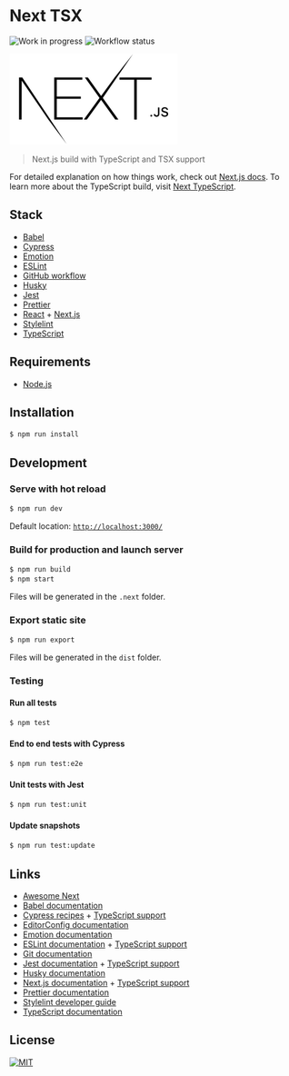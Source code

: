 # Next TSX

![Work in progress][wip-badge] ![Workflow status][workflow-status]

![Next.js][next-js-logo]

> Next.js build with TypeScript and TSX support

For detailed explanation on how things work, check out [Next.js docs][next-js]. To learn more about the TypeScript build, visit [Next TypeScript][next-ts].

## Stack
* [Babel][babel]
* [Cypress][cypress]
* [Emotion][emotion]
* [ESLint][eslint]
* [GitHub workflow][github-workflow]
* [Husky][husky]
* [Jest][jest]
* [Prettier][prettier]
* [React][react-js] + [Next.js][next-js]
* [Stylelint][stylelint]
* [TypeScript][typescript]

## Requirements
* [Node.js][node]

## Installation
```sh
$ npm run install
```

## Development

### Serve with hot reload
```sh
$ npm run dev
```
Default location: [`http://localhost:3000/`](http://localhost:3000/)

### Build for production and launch server
```sh
$ npm run build
$ npm start
```
Files will be generated in the `.next` folder.

### Export static site
```sh
$ npm run export
```
Files will be generated in the `dist` folder.

### Testing

#### Run all tests
```sh
$ npm test
```

#### End to end tests with Cypress
```sh
$ npm run test:e2e
```

#### Unit tests with Jest
```sh
$ npm run test:unit
```

#### Update snapshots
```sh
$ npm run test:update
```

## Links
* [Awesome Next][awesome-next]
* [Babel documentation][babel]
* [Cypress recipes][cypress-recipes] + [TypeScript support][cypress-ts]
* [EditorConfig documentation][editor-config]
* [Emotion documentation][emotion-docs]
* [ESLint documentation][eslint] + [TypeScript support][eslint-ts]
* [Git documentation][git]
* [Jest documentation][jest] + [TypeScript support][jest-ts]
* [Husky documentation][husky]
* [Next.js documentation][next-js] + [TypeScript support][next-ts]
* [Prettier documentation][prettier]
* [Stylelint developer guide][stylelint-docs]
* [TypeScript documentation][typescript]

## License
[![MIT][mit-badge]](LICENSE.md)

[awesome-next]: https://github.com/unicodeveloper/awesome-nextjs
[babel]: https://babeljs.io/
[cypress-recipes]: https://github.com/cypress-io/cypress-example-recipes
[cypress-ts]: https://docs.cypress.io/guides/tooling/typescript-support.html
[cypress]: https://www.cypress.io/
[cypress]: https://www.cypress.io/
[editor-config]: https://editorconfig.org/
[emotion-docs]: https://emotion.sh/docs/introduction
[emotion]: https://emotion.sh/
[eslint-ts]: https://github.com/typescript-eslint/typescript-eslint
[eslint]: https://eslint.org/
[git]: https://git-scm.com/
[github-workflow]: https://help.github.com/en/actions/automating-your-workflow-with-github-actions/configuring-a-workflow
[github-workflow]: https://help.github.com/en/actions/automating-your-workflow-with-github-actions/configuring-a-workflow
[husky]: https://github.com/typicode/husky
[jest-ts]: https://kulshekhar.github.io/ts-jest/
[jest]: https://jestjs.io/
[jsconfig]: https://code.visualstudio.com/docs/languages/jsconfig
[mit-badge]: https://img.shields.io/badge/license-MIT-green.svg
[next-js]: https://nextjs.org/
[next-js-logo]: public/nextjs.svg
[next-logo]: public/logo.svg
[next-ts]: https://nextjs.org/learn/excel/typescript/setup
[node]: https://nodejs.org/
[prettier]: https://prettier.io/
[react-js]: https://reactjs.org/
[react-js]: https://reactjs.org/
[stylelint-docs]: https://stylelint.io/developer-guide
[stylelint]: https://stylelint.io/
[typescript]: https://www.typescriptlang.org/
[wip-badge]: https://img.shields.io/badge/WIP-Work%20in%20progress-yellow
[workflow-status]: https://github.com/Phoenix2k/next-tsx/workflows/Next.tsx%20workflow/badge.svg
